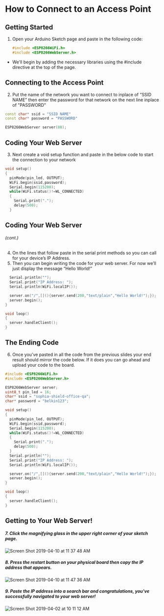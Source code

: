 # How to Connect to an Access Point 
## Getting Started
1. Open your Arduino Sketch page and paste in the following code: 
     ```ino
     #include <ESP8266WiFi.h>
     #include <ESP8266WebServer.h>
     ```
- We'll begin by adding the necessary libraries using the #include directive at the top of the page.

## Connecting to the Access Point

2. Put the name of the network you want to connect to inplace of “SSID NAME” then enter the password for that network on the next line inplace of "PASSWORD"
```ino
const char* ssid = "SSID NAME"
const char* password = "PASSWORD"

ESP8266WebServer server(80);
```

## Coding Your Web Server

3. Next create a void setup function and paste in the below code to start the connection to your network

```ino
void setup()
{
  pinMode(pin_led, OUTPUT);
  WiFi.begin(ssid,password);
  Serial.begin(115200);
  while(WiFi.status()!=WL_CONNECTED)
  {
    Serial.print(".");
    delay(500);
  }
  ```
## Coding Your Web Server 
###### (cont.)

4. On the lines that follow paste in the serial print methods so you can call for your device’s IP Address. 
5. Then you can begin writing the code for your web server. For now we’ll just display the message “Hello World!” 
```ino
  Serial.println("");
  Serial.print("IP Address: ");
  Serial.println(WiFi.localIP());

  server.on("/",[](){server.send(200,"text/plain","Hello World!");});
  server.begin();
}

void loop()
{
  server.handleClient();
}
```
## The Ending Code 
6. Once you’ve pasted in all the code from the previous slides your end result should mirror the code below. If it does you can go ahead and upload your code to the board. 
```ino
#include <ESP8266WiFi.h>
#include <ESP8266WebServer.h>

ESP8266WebServer server;
uint8_t pin_led = 16;
char* ssid = "sophia-shield-office-qa";
char* password = "belkin123";

void setup()
{
  pinMode(pin_led, OUTPUT);
  WiFi.begin(ssid,password);
  Serial.begin(115200);
  while(WiFi.status()!=WL_CONNECTED)
  {
    Serial.print(".");
    delay(500);
  }
  Serial.println("");
  Serial.print("IP Address: ");
  Serial.println(WiFi.localIP());

  server.on("/",[](){server.send(200,"text/plain","Hello World!");});
  server.begin();
}

void loop()
{
  server.handleClient();
}
```
## Getting to Your Web Server!
 ##### 7. Click the magnifying glass in the upper right corner of your sketch page. 

![Screen Shot 2019-04-10 at 11 37 48 AM](https://user-images.githubusercontent.com/25018497/55904681-4d780500-5b85-11e9-9b32-554628a53191.png)
##### 8. Press the restart button on your physical board then copy the IP address that appears.
![Screen Shot 2019-04-10 at 11 47 36 AM](https://user-images.githubusercontent.com/25018497/55905255-7baa1480-5b86-11e9-95f1-d114a2448686.png)
##### 9. Paste the IP address into a search bar and congratulations, you've successfully navigated to your web server!
![Screen Shot 2019-04-02 at 10 11 12 AM](https://user-images.githubusercontent.com/25018497/55911670-ef075280-5b95-11e9-8eac-61f72ef5e345.png)


